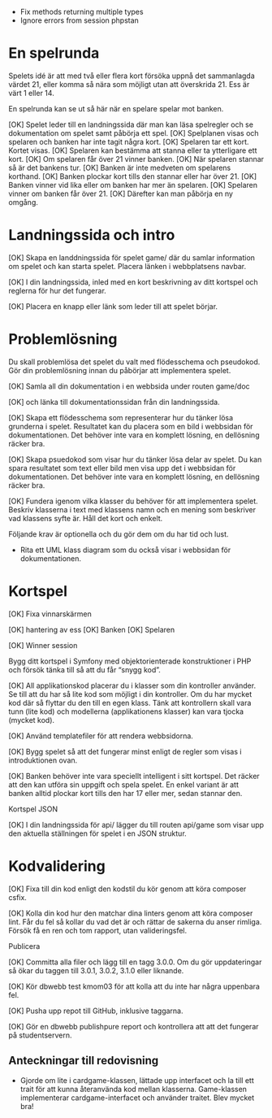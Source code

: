 
* Fix methods returning multiple types
* Ignore errors from session phpstan

# En spelrunda

Spelets idé är att med två eller flera kort försöka uppnå det sammanlagda värdet 21, eller komma så nära som möjligt utan att överskrida 21. Ess är värt 1 eller 14.

En spelrunda kan se ut så här när en spelare spelar mot banken.

[OK] Spelet leder till en landningssida där man kan läsa spelregler och se dokumentation om spelet samt påbörja ett spel.
[OK] Spelplanen visas och spelaren och banken har inte tagit några kort.
[OK] Spelaren tar ett kort. Kortet visas.
[OK] Spelaren kan bestämma att stanna eller ta ytterligare ett kort.
    [OK] Om spelaren får över 21 vinner banken.
[OK] När spelaren stannar så är det bankens tur.
[OK] Banken är inte medveten om spelarens korthand.
[OK] Banken plockar kort tills den stannar eller har över 21.
    [OK] Banken vinner vid lika eller om banken har mer än spelaren.
    [OK] Spelaren vinner om banken får över 21.
[OK] Därefter kan man påbörja en ny omgång.

# Landningssida och intro

[OK] Skapa en landdningssida för spelet game/ där du samlar information om spelet och kan starta spelet. Placera länken i webbplatsens navbar.

[OK] I din landningssida, inled med en kort beskrivning av ditt kortspel och reglerna för hur det fungerar.

[OK] Placera en knapp eller länk som leder till att spelet börjar.
 

# Problemlösning

Du skall problemlösa det spelet du valt med flödesschema och pseudokod. Gör din problemlösning innan du påbörjar att implementera spelet.

[OK] Samla all din dokumentation i en webbsida under routen game/doc 

[OK] och länka till dokumentationssidan från din landningssida.

[OK] Skapa ett flödesschema som representerar hur du tänker lösa grunderna i spelet. Resultatet kan du placera som en bild i webbsidan för dokumentationen. Det behöver inte vara en komplett lösning, en dellösning räcker bra.

[OK] Skapa psuedokod som visar hur du tänker lösa delar av spelet. Du kan spara resultatet som text eller bild men visa upp det i webbsidan för dokumentationen. Det behöver inte vara en komplett lösning, en dellösning räcker bra.

[OK] Fundera igenom vilka klasser du behöver för att implementera spelet. Beskriv klasserna i text med klassens namn och en mening som beskriver vad klassens syfte är. Håll det kort och enkelt.

Följande krav är optionella och du gör dem om du har tid och lust.

* Rita ett UML klass diagram som du också visar i webbsidan för dokumentationen.

# Kortspel

[OK] Fixa vinnarskärmen

[OK] hantering av ess
    [OK] Banken
    [OK] Spelaren


[OK] Winner session

Bygg ditt kortspel i Symfony med objektorienterade konstruktioner i PHP och försök tänka till så att du får “snygg kod”.

[OK] All applikationskod placerar du i klasser som din kontroller använder. Se till att du har så lite kod som möjligt i din kontroller. Om du har mycket kod där så flyttar du den till en egen klass. Tänk att kontrollern skall vara tunn (lite kod) och modellerna (applikationens klasser) kan vara tjocka (mycket kod).

[OK] Använd templatefiler för att rendera webbsidorna.

[OK] Bygg spelet så att det fungerar minst enligt de regler som visas i introduktionen ovan.

[OK] Banken behöver inte vara speciellt intelligent i sitt kortspel. Det räcker att den kan utföra sin uppgift och spela spelet. En enkel variant är att banken alltid plockar kort tills den har 17 eller mer, sedan stannar den.



Kortspel JSON

[OK] I din landningssida för api/ lägger du till routen api/game som visar upp den aktuella ställningen för spelet i en JSON struktur.

# Kodvalidering

[OK] Fixa till din kod enligt den kodstil du kör genom att köra composer csfix.

[OK] Kolla din kod hur den matchar dina linters genom att köra composer lint. Får du fel så kollar du vad det är och rättar de sakerna du anser rimliga. Försök få en ren och tom rapport, utan valideringsfel.

Publicera

[OK] Committa alla filer och lägg till en tagg 3.0.0. Om du gör uppdateringar så ökar du taggen till 3.0.1, 3.0.2, 3.1.0 eller liknande.

[OK] Kör dbwebb test kmom03 för att kolla att du inte har några uppenbara fel.

[OK] Pusha upp repot till GitHub, inklusive taggarna.

[OK] Gör en dbwebb publishpure report och kontrollera att att det fungerar på studentservern.




## Anteckningar till redovisning

* Gjorde om lite i cardgame-klassen, lättade upp interfacet och la till ett trait för att kunna återanvända kod mellan klasserna. Game-klassen implementerar cardgame-interfacet och använder traitet. Blev mycket bra!
